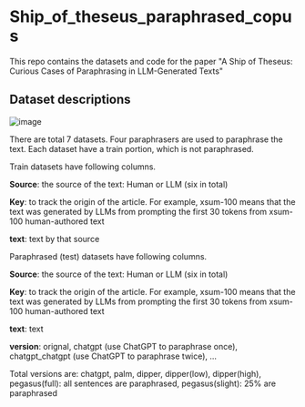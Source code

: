 # Ship_of_theseus_paraphrased_copus
This repo contains the datasets and code for the paper "A Ship of Theseus: Curious Cases of Paraphrasing in LLM-Generated Texts"

## Dataset descriptions
![image](https://github.com/tripto03/Ship_of_theseus_paraphrased_copus/assets/18646240/9fef309e-f910-46ea-9540-8acc76cd4013)

There are total 7 datasets. Four paraphrasers are used to paraphrase the text.
Each dataset have a train portion, which is not paraphrased.

Train datasets have following columns.

**Source**: the source of the text: Human or LLM (six in total)

**Key**: to track the origin of the article. For example, xsum-100 means that the text was generated by LLMs from prompting the first 30 tokens from xsum-100 human-authored text

**text**: text by that source


Paraphrased (test) datasets have following columns.

**Source**: the source of the text: Human or LLM (six in total)

**Key**: to track the origin of the article. For example, xsum-100 means that the text was generated by LLMs from prompting the first 30 tokens from xsum-100 human-authored text

**text**: text 

**version**: orignal, chatgpt (use ChatGPT to paraphrase once), chatgpt_chatgpt (use ChatGPT to paraphrase twice), ... 

Total versions are: chatgpt, palm, dipper, dipper(low), dipper(high), pegasus(full): all sentences are paraphrased, pegasus(slight): 25% are paraphrased
